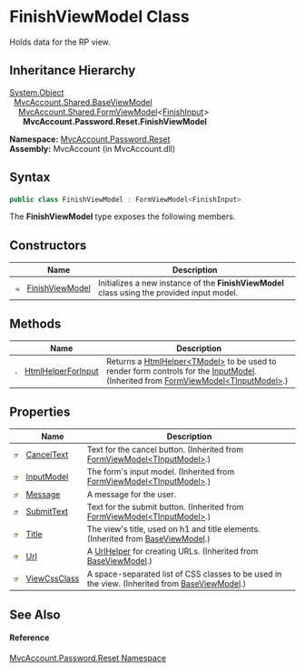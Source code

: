 FinishViewModel Class
=====================
Holds data for the RP view.


Inheritance Hierarchy
---------------------
[System.Object][1]  
  [MvcAccount.Shared.BaseViewModel][2]  
    [MvcAccount.Shared.FormViewModel][3]&lt;[FinishInput][4]>  
      **MvcAccount.Password.Reset.FinishViewModel**  

**Namespace:** [MvcAccount.Password.Reset][5]  
**Assembly:** MvcAccount (in MvcAccount.dll)

Syntax
------

```csharp
public class FinishViewModel : FormViewModel<FinishInput>
```

The **FinishViewModel** type exposes the following members.


Constructors
------------

                 | Name                 | Description                                                                                 
---------------- | -------------------- | ------------------------------------------------------------------------------------------- 
![Public method] | [FinishViewModel][6] | Initializes a new instance of the **FinishViewModel** class using the provided input model. 


Methods
-------

                 | Name                    | Description                                                                                                                                           
---------------- | ----------------------- | ----------------------------------------------------------------------------------------------------------------------------------------------------- 
![Public method] | [HtmlHelperForInput][7] | Returns a [HtmlHelper&lt;TModel>][8] to be used to render form controls for the [InputModel][9]. (Inherited from [FormViewModel&lt;TInputModel>][3].) 


Properties
----------

                      | Name               | Description                                                                                        
--------------------- | ------------------ | -------------------------------------------------------------------------------------------------- 
![Public property]    | [CancelText][10]   | Text for the cancel button. (Inherited from [FormViewModel&lt;TInputModel>][3].)                   
![Public property]    | [InputModel][9]    | The form's input model. (Inherited from [FormViewModel&lt;TInputModel>][3].)                       
![Public property]    | [Message][11]      | A message for the user.                                                                            
![Public property]    | [SubmitText][12]   | Text for the submit button. (Inherited from [FormViewModel&lt;TInputModel>][3].)                   
![Public property]    | [Title][13]        | The view's title, used on h1 and title elements. (Inherited from [BaseViewModel][2].)              
![Protected property] | [Url][14]          | A [UrlHelper][15] for creating URLs. (Inherited from [BaseViewModel][2].)                          
![Public property]    | [ViewCssClass][16] | A space-separated list of CSS classes to be used in the view. (Inherited from [BaseViewModel][2].) 


See Also
--------

#### Reference
[MvcAccount.Password.Reset Namespace][5]  

[1]: http://msdn.microsoft.com/en-us/library/e5kfa45b
[2]: ../../MvcAccount.Shared/BaseViewModel/README.md
[3]: ../../MvcAccount.Shared/FormViewModel_1/README.md
[4]: ../FinishInput/README.md
[5]: ../README.md
[6]: _ctor.md
[7]: ../../MvcAccount.Shared/FormViewModel_1/HtmlHelperForInput.md
[8]: http://msdn.microsoft.com/en-us/library/dd492619
[9]: ../../MvcAccount.Shared/FormViewModel_1/InputModel.md
[10]: ../../MvcAccount.Shared/FormViewModel_1/CancelText.md
[11]: Message.md
[12]: ../../MvcAccount.Shared/FormViewModel_1/SubmitText.md
[13]: ../../MvcAccount.Shared/BaseViewModel/Title.md
[14]: ../../MvcAccount.Shared/BaseViewModel/Url.md
[15]: http://msdn.microsoft.com/en-us/library/dd492578
[16]: ../../MvcAccount.Shared/BaseViewModel/ViewCssClass.md
[Public method]: ../../_icons/pubmethod.gif "Public method"
[Public property]: ../../_icons/pubproperty.gif "Public property"
[Protected property]: ../../_icons/protproperty.gif "Protected property"